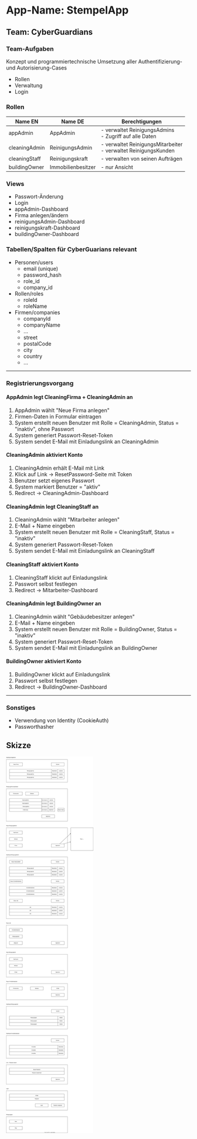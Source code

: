 # App-Name: StempelApp

## Team: CyberGuardians

### Team-Aufgaben
Konzept und programmiertechnische Umsetzung aller Authentifizierung- und Autorisierung-Cases
- Rollen
- Verwaltung
- Login

### Rollen
|Name EN|Name DE|Berechtigungen|
|---|---|---|
|appAdmin|AppAdmin|- verwaltet ReinigungsAdmins<br>- Zugriff auf alle Daten|
|cleaningAdmin|ReinigungsAdmin|- verwaltet ReinigungsMitarbeiter<br>- verwaltet ReinigungsKunden|
|cleaningStaff|Reinigungskraft|- verwalten von seinen Aufträgen|
|buildingOwner|Immobilienbesitzer|- nur Ansicht|

### Views

- Passwort-Änderung
- Login
- appAdmin-Dashboard
- Firma anlegen/ändern
- reinigungsAdmin-Dashboard
- reinigungskraft-Dashboard
- buildingOwner-Dashboard


### Tabellen/Spalten für CyberGuarians relevant
- Personen/users
    - email (unique)
    - password_hash
    - role_id
    - company_id
- Rollen/roles
    - roleId
    - roleName
- Firmen/companies
    - companyId
    - companyName
    - ...
    - street
    - postalCode
    - city
    - country
    - ...

---

### Registrierungsvorgang

#### AppAdmin legt CleaningFirma + CleaningAdmin an
1. AppAdmin wählt "Neue Firma anlegen"  
1. Firmen-Daten in Formular eintragen
1. System erstellt neuen Benutzer mit Rolle = CleaningAdmin, Status = "inaktiv", ohne Passwort
1. System generiert Passwort-Reset-Token
1. System sendet E-Mail mit Einladungslink an CleaningAdmin

#### CleaningAdmin aktiviert Konto
1. CleaningAdmin erhält E-Mail mit Link
1. Klick auf Link → ResetPassword-Seite mit Token
1. Benutzer setzt eigenes Passwort
1. System markiert Benutzer = "aktiv"
1. Redirect → CleaningAdmin-Dashboard

#### CleaningAdmin legt CleaningStaff an
1. CleaningAdmin wählt "Mitarbeiter anlegen"
1. E-Mail + Name eingeben
1. System erstellt neuen Benutzer mit Rolle = CleaningStaff, Status = "inaktiv"
1. System generiert Passwort-Reset-Token
1. System sendet E-Mail mit Einladungslink an CleaningStaff

#### CleaningStaff aktiviert Konto
1. CleaningStaff klickt auf Einladungslink
1. Passwort selbst festlegen
1. Redirect → Mitarbeiter-Dashboard

#### CleaningAdmin legt BuildingOwner an
1. CleaningAdmin wählt "Gebäudebesitzer anlegen"
1. E-Mail + Name eingeben
1. System erstellt neuen Benutzer mit Rolle = BuildingOwner, Status = "inaktiv"
1. System generiert Passwort-Reset-Token
1. System sendet E-Mail mit Einladungslink an BuildingOwner

#### BuildingOwner aktiviert Konto
1. BuildingOwner klickt auf Einladungslink
1. Passwort selbst festlegen
1. Redirect → BuildingOwner-Dashboard

---

### Sonstiges
- Verwendung von Identity (CookieAuth)
- Passworthasher

## Skizze

![Skizze](docs/Views.svg)
